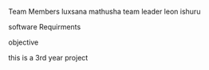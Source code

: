 Team Members
luxsana
mathusha team leader
leon
ishuru

software Requirments



objective

this is a 3rd year project

